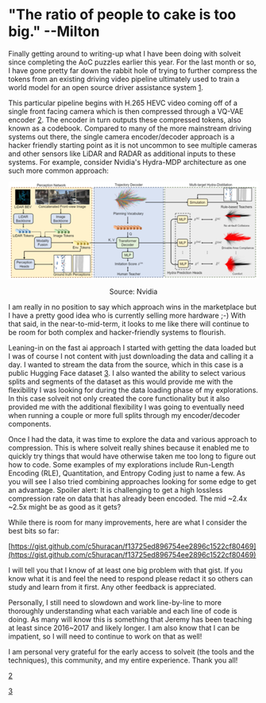 # "The ratio of people to cake is too big." --Milton

Finally getting around to writing-up what I have been doing with solveit since completing the AoC puzzles earlier this year. For the last month or so, I have gone pretty far down the rabbit hole of trying to further compress the tokens from an existing driving video pipeline ultimately used to train a world model for an open source driver assistance system [1][1].

This particular pipeline begins with H.265 HEVC video coming off of a single front facing camera which is then compressed through a VQ-VAE encoder [2](#2). The encoder in turn outputs these compressed tokens, also known as a codebook. Compared to many of the more mainstream driving systems out there, the single camera encoder/decoder approach is a hacker friendly starting point as it is not uncommon to see multiple cameras and other sensors like LiDAR and RADAR as additional inputs to these systems. For example, consider Nvidia's Hydra-MDP architecture as one such more common approach:

![Nvidia Hydra Architecture](/images/hydra.png)
<p align="center">Source: Nvidia</p>

I am really in no position to say which approach wins in the marketplace but I have a pretty good idea who is currently selling more hardware ;-) With that said, in the near-to-mid-term, it looks to me like there will continue to be room for both complex and hacker-friendly systems to flourish.

Leaning-in on the fast ai approach I started with getting the data loaded but I was of course I not content with just downloading the data and calling it a day. I wanted to stream the data from the source, which in this case is a public Hugging Face dataset [3](#3). I also wanted the ability to select various splits and segments of the dataset as this would provide me with the flexibility I was looking for during the data loading phase of my explorations. In this case solveit not only created the core functionality but it also provided me with the additional flexibility I was going to eventually need when running a couple or more full splits through my encoder/decoder components.

Once I had the data, it was time to explore the data and various approach to compression. This is where solveit really shines because it enabled me to quickly try things that would have otherwise taken me too long to figure out how to code. Some examples of my explorations include Run-Length Encoding (RLE), Quantitation, and Entropy Coding just to name a few. As you will see I also tried combining approaches looking for some edge to get an advantage. Spoiler alert: It is challenging to get a high lossless compression rate on data that has already been encoded. The mid ~2.4x ~2.5x might be as good as it gets? 

While there is room for many improvements, here are what I consider the best bits so far:

[https://gist.github.com/c5huracan/f13725ed896754ee2896c1522cf80469](https://gist.github.com/c5huracan/f13725ed896754ee2896c1522cf80469)

I will tell you that I know of at least one big problem with that gist. If you know what it is and feel the need to respond please redact it so others can study and learn from it first. Any other feedback is appreciated.

Personally, I still need to slowdown and work line-by-line to more thoroughly understanding what each variable and each line of code is doing. As many will know this is something that Jeremy has been teaching at least since 2016~2017 and likely longer. I am also know that I can be impatient, so I will need to continue to work on that as well! 

I am personal very grateful for the early access to solveit (the tools and the techniques), this community, and my entire experience. Thank you all! 

[1]: https://github.com/commaai/commavq/tree/master/compression

[2](https://arxiv.org/abs/1711.00937)

[3](https://huggingface.co/datasets/commaai/commavq)
